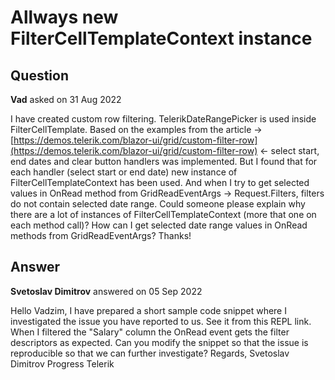 # Allways new FilterCellTemplateContext instance

## Question

**Vad** asked on 31 Aug 2022

I have created custom row filtering. TelerikDateRangePicker is used inside FilterCellTemplate. Based on the examples from the article -> [https://demos.telerik.com/blazor-ui/grid/custom-filter-row](https://demos.telerik.com/blazor-ui/grid/custom-filter-row) <- select start, end dates and clear button handlers was implemented. But I found that for each handler (select start or end date) new instance of FilterCellTemplateContext has been used. And when I try to get selected values in OnRead method from GridReadEventArgs -> Request.Filters, filters do not contain selected date range. Could someone please explain why there are a lot of instances of FilterCellTemplateContext (more that one on each method call)? How can I get selected date range values in OnRead methods from GridReadEventArgs? Thanks!

## Answer

**Svetoslav Dimitrov** answered on 05 Sep 2022

Hello Vadzim, I have prepared a short sample code snippet where I investigated the issue you have reported to us. See it from this REPL link. When I filtered the "Salary" column the OnRead event gets the filter descriptors as expected. Can you modify the snippet so that the issue is reproducible so that we can further investigate? Regards, Svetoslav Dimitrov Progress Telerik
